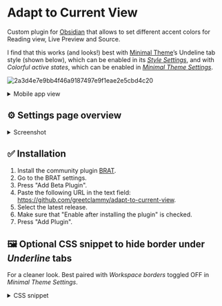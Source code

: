 # Adapt to Current View

Custom plugin for [Obsidian](https://obsidian.md/) that allows to set different accent colors for Reading view, Live Preview and Source.

I find that this works (and looks!) best with [Minimal Theme](https://minimal.guide/)’s Undeline tab style (shown below), which can be enabled in its *[Style Settings](https://obsidian.md/plugins?id=obsidian-style-settings)*, and with _Colorful active states_, which can be enabled in *[Minimal Theme Settings](https://obsidian.md/plugins?id=obsidian-minimal-settings)*.

![2a3d4e7e9bb4f46a9187497e9f1eae2e5cbd4c20](https://github.com/user-attachments/assets/350abda9-c4c7-4d73-8208-bb323e4e4544)

<details>
  <summary>Mobile app view</summary>

![3f2bea90b423b4d4744b45cc5b7ddab1196ac671](https://github.com/user-attachments/assets/cd7b1b3a-f630-4b19-8f08-b4aef0b7e010)

</details>

## ⚙️ Settings page overview

<details>
  <summary>Screenshot</summary>
<img width="918" height="707" alt="Screenshot 2025-08-01 at 23 40 53" src="https://github.com/user-attachments/assets/814f8d5a-07f6-4fd2-bd7a-d27c50f2a69e" />
</details>

## ✅ Installation

1. Install the community plugin [BRAT](https://obsidian.md/plugins?id=obsidian42-brat).
2. Go to the BRAT settings.
3. Press "Add Beta Plugin".
3. Paste the following URL in the text field: https://github.com/greetclammy/adapt-to-current-view.
4. Select the latest release.
5. Make sure that "Enable after installing the plugin" is checked.
6. Press "Add Plugin".

## 🖼️ Optional CSS snippet to hide border under _Underline_ tabs

For a cleaner look. Best paired with _Workspace borders_ toggled OFF in _Minimal Theme Settings_.

<details>
  <summary>CSS snippet</summary>

```css
body.theme-light.tabs-underline .mod-root .workspace-tab-header-container,
body.theme-dark.tabs-underline .mod-root .workspace-tab-header-container {
    border-bottom: none !important;
}

body.theme-light.tabs-underline .mod-left-split .workspace-tab-header-container,
body.theme-dark.tabs-underline .mod-left-split .workspace-tab-header-container {
    border-bottom: none !important;
}

body.theme-light.tabs-underline .mod-right-split .workspace-tab-header-container,
body.theme-dark.tabs-underline .mod-right-split .workspace-tab-header-container {
    border-bottom: none !important;
}

body.theme-light.tabs-underline .workspace-tab-header-container,
body.theme-dark.tabs-underline .workspace-tab-header-container {
    border-bottom: none !important;
}

body.theme-light.tabs-underline .workspace-tab-header,
body.theme-dark.tabs-underline .workspace-tab-header {
    border-bottom-width: 2px;
}
```
</details>
